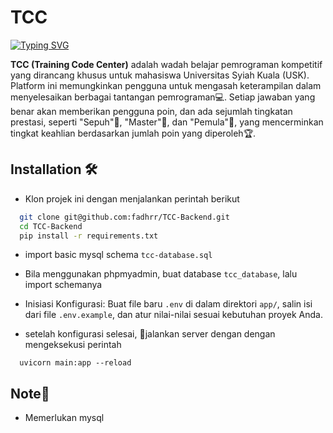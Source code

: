 
# TCC

[![Typing SVG](https://readme-typing-svg.demolab.com?font=Fira+Code&weight=700&size=28&pause=1000&color=1388F7&random=false&width=435&lines=Training+Code+Center)](https://git.io/typing-svg)

**TCC (Training Code Center)** adalah wadah belajar pemrograman kompetitif yang dirancang khusus untuk mahasiswa Universitas Syiah Kuala (USK). Platform ini memungkinkan pengguna untuk mengasah keterampilan dalam menyelesaikan berbagai tantangan pemrograman💻. Setiap jawaban yang benar akan memberikan pengguna poin, dan ada sejumlah tingkatan prestasi, seperti "Sepuh"🥇, "Master"🥈, dan "Pemula"🥉, yang mencerminkan tingkat keahlian berdasarkan jumlah poin yang diperoleh🏆.


## Installation 🛠️

- Klon projek ini dengan menjalankan perintah berikut

```bash
  git clone git@github.com:fadhrr/TCC-Backend.git
  cd TCC-Backend
  pip install -r requirements.txt
```

- import basic mysql schema `tcc-database.sql`

- Bila menggunakan phpmyadmin, buat database `tcc_database`, lalu import schemanya

- Inisiasi Konfigurasi:
Buat file baru `.env` di dalam direktori `app/`, salin isi dari file `.env.example`, dan atur nilai-nilai sesuai kebutuhan proyek Anda.

- setelah konfigurasi selesai, 🚀jalankan server dengan dengan mengeksekusi perintah 
```
  uvicorn main:app --reload
```

## Note📝
- Memerlukan mysql
    
